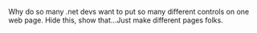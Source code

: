<!--
id: 661813745
link: http://kevinisom.info/post/661813745/why-do-so-many-net-devs-want-to-put-so-many
slug: why-do-so-many-net-devs-want-to-put-so-many
date: Fri Jun 04 2010 14:15:06 GMT+1200 (NZST)
raw: {"blog_name":"kevinisom","id":661813745,"post_url":"http://kevinisom.info/post/661813745/why-do-so-many-net-devs-want-to-put-so-many","slug":"why-do-so-many-net-devs-want-to-put-so-many","type":"text","date":"2010-06-04 02:15:06 GMT","timestamp":1275617706,"state":"published","format":"html","reblog_key":"zUbGLwmj","tags":[],"short_url":"http://tmblr.co/Zw68YydSddn","highlighted":[],"feed_item":"http://twitter.com/kev_nz/statuses/15379712883","from_feed_id":"650289","note_count":0,"title":null,"body":"<p>Why do so many .net devs want to put so many different controls on one web page. Hide this, show that&#8230;Just make different pages folks.</p>"}
publish: 2010-06-04
tags: 
title: null
-->


Why do so many .net devs want to put so many different controls on one
web page. Hide this, show that…Just make different pages folks.


